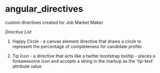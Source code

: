 angular_directives
==================

custom directives created for Job Market Maker

*Directive List*
1. Happy Circle - a canvas element directive that draws a circle to represent the percentage of completeness for candidate profile

2. Tip Icon - a directive that acts like a twitter bootstrap tooltip - places a fontawesome icon and accepts a string in the markup as the 'tip-text' attribute value

